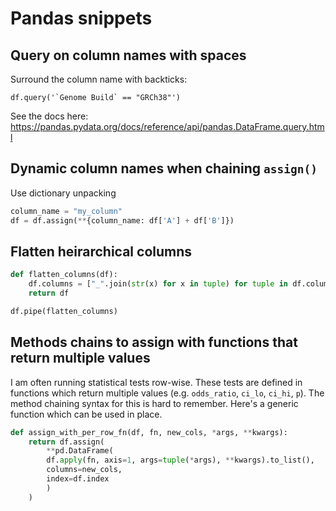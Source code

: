 # Pandas snippets

## Query on column names with spaces
Surround the column name with backticks:
```
df.query('`Genome Build` == "GRCh38"')
```
See the docs here: https://pandas.pydata.org/docs/reference/api/pandas.DataFrame.query.html

## Dynamic column names when chaining `assign()`
Use dictionary unpacking
```python
column_name = "my_column"
df = df.assign(**{column_name: df['A'] + df['B']})
```

## Flatten heirarchical columns
```python
def flatten_columns(df):
    df.columns = ["_".join(str(x) for x in tuple) for tuple in df.columns.to_flat_index()]
    return df

df.pipe(flatten_columns)
```

## Methods chains to assign with functions that return multiple values
I am often running statistical tests row-wise. These tests are defined in functions which return multiple values (e.g. `odds_ratio`, `ci_lo`, `ci_hi`, `p`). The method chaining syntax for this is hard to remember. Here's a generic function which can be used in place.
```python
def assign_with_per_row_fn(df, fn, new_cols, *args, **kwargs):
    return df.assign(
        **pd.DataFrame(
        df.apply(fn, axis=1, args=tuple(*args), **kwargs).to_list(),
        columns=new_cols,
        index=df.index
        )
    )
```
